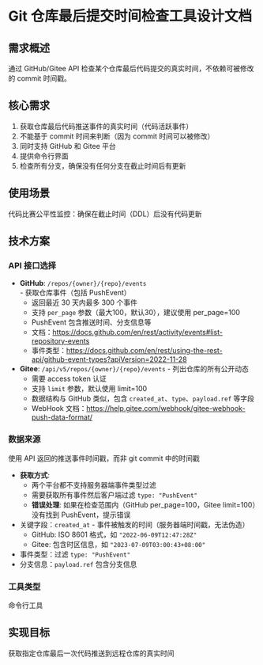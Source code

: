 # Git 仓库最后提交时间检查工具设计文档

## 需求概述
通过 GitHub/Gitee API 检查某个仓库最后代码提交的真实时间，不依赖可被修改的 commit 时间戳。

## 核心需求
1. 获取仓库最后代码推送事件的真实时间（代码活跃事件）
2. 不能基于 commit 时间来判断（因为 commit 时间可以被修改）
3. 同时支持 GitHub 和 Gitee 平台
4. 提供命令行界面
5. 检查所有分支，确保没有任何分支在截止时间后有更新

## 使用场景
代码比赛公平性监控：确保在截止时间（DDL）后没有代码更新

## 技术方案
### API 接口选择
- **GitHub**: `/repos/{owner}/{repo}/events` - 获取仓库事件（包括 PushEvent）
  - 返回最近 30 天内最多 300 个事件
  - 支持 `per_page` 参数（最大100，默认30），建议使用 per_page=100
  - PushEvent 包含推送时间、分支信息等
  - 文档：https://docs.github.com/en/rest/activity/events#list-repository-events
  - 事件类型：https://docs.github.com/en/rest/using-the-rest-api/github-event-types?apiVersion=2022-11-28
- **Gitee**: `/api/v5/repos/{owner}/{repo}/events` - 列出仓库的所有公开动态
  - 需要 access token 认证
  - 支持 `limit` 参数，默认使用 limit=100
  - 数据结构与 GitHub 类似，包含 `created_at`、`type`、`payload.ref` 等字段
  - WebHook 文档：https://help.gitee.com/webhook/gitee-webhook-push-data-format/

### 数据来源
使用 API 返回的推送事件时间戳，而非 git commit 中的时间戳
- **获取方式**:
  - 两个平台都不支持服务器端事件类型过滤
  - 需要获取所有事件然后客户端过滤 `type: "PushEvent"`
  - **错误处理**: 如果在检查范围内（GitHub per_page=100，Gitee limit=100）没有找到 PushEvent，提示错误
- 关键字段：`created_at` - 事件被触发的时间（服务器端时间戳，无法伪造）
  - GitHub: ISO 8601 格式，如 `"2022-06-09T12:47:28Z"`
  - Gitee: 包含时区信息，如 `"2023-07-09T03:00:43+08:00"`
- 事件类型：过滤 `type: "PushEvent"`
- 分支信息：`payload.ref` 包含分支信息

### 工具类型
命令行工具

## 实现目标
获取指定仓库最后一次代码推送到远程仓库的真实时间